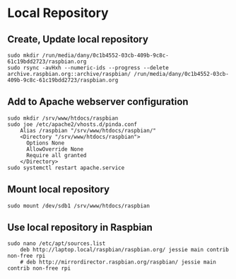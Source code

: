 # Local Repository
## Create, Update local repository
    sudo mkdir /run/media/dany/0c1b4552-03cb-409b-9c8c-61c19bdd2723/raspbian.org
    sudo rsync -avHxh --numeric-ids --progress --delete archive.raspbian.org::archive/raspbian/ /run/media/dany/0c1b4552-03cb-409b-9c8c-61c19bdd2723/raspbian.org
## Add to Apache webserver configuration
    sudo mkdir /srv/www/htdocs/raspbian
    sudo joe /etc/apache2/vhosts.d/pinda.conf
        Alias /raspbian "/srv/www/htdocs/raspbian/"
        <Directory "/srv/www/htdocs/raspbian">
          Options None
          AllowOverride None
          Require all granted
        </Directory>
    sudo systemctl restart apache.service
## Mount local repository
    sudo mount /dev/sdb1 /srv/www/htdocs/raspbian
## Use local repository in Raspbian
    sudo nano /etc/apt/sources.list
        deb http://laptop.local/raspbian/raspbian.org/ jessie main contrib non-free rpi
        # deb http://mirrordirector.raspbian.org/raspbian/ jessie main contrib non-free rpi
